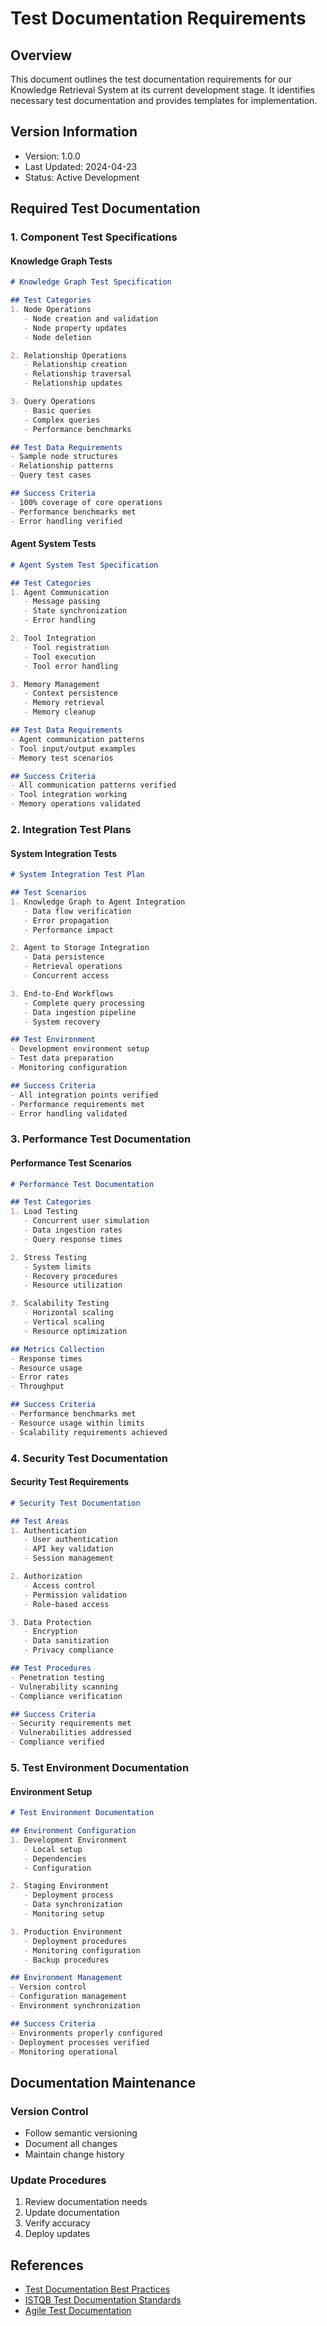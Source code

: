 # Test Documentation Requirements

## Overview
This document outlines the test documentation requirements for our Knowledge Retrieval System at its current development stage. It identifies necessary test documentation and provides templates for implementation.

## Version Information
- Version: 1.0.0
- Last Updated: 2024-04-23
- Status: Active Development

## Required Test Documentation

### 1. Component Test Specifications

#### Knowledge Graph Tests
```markdown
# Knowledge Graph Test Specification

## Test Categories
1. Node Operations
   - Node creation and validation
   - Node property updates
   - Node deletion

2. Relationship Operations
   - Relationship creation
   - Relationship traversal
   - Relationship updates

3. Query Operations
   - Basic queries
   - Complex queries
   - Performance benchmarks

## Test Data Requirements
- Sample node structures
- Relationship patterns
- Query test cases

## Success Criteria
- 100% coverage of core operations
- Performance benchmarks met
- Error handling verified
```

#### Agent System Tests
```markdown
# Agent System Test Specification

## Test Categories
1. Agent Communication
   - Message passing
   - State synchronization
   - Error handling

2. Tool Integration
   - Tool registration
   - Tool execution
   - Tool error handling

3. Memory Management
   - Context persistence
   - Memory retrieval
   - Memory cleanup

## Test Data Requirements
- Agent communication patterns
- Tool input/output examples
- Memory test scenarios

## Success Criteria
- All communication patterns verified
- Tool integration working
- Memory operations validated
```

### 2. Integration Test Plans

#### System Integration Tests
```markdown
# System Integration Test Plan

## Test Scenarios
1. Knowledge Graph to Agent Integration
   - Data flow verification
   - Error propagation
   - Performance impact

2. Agent to Storage Integration
   - Data persistence
   - Retrieval operations
   - Concurrent access

3. End-to-End Workflows
   - Complete query processing
   - Data ingestion pipeline
   - System recovery

## Test Environment
- Development environment setup
- Test data preparation
- Monitoring configuration

## Success Criteria
- All integration points verified
- Performance requirements met
- Error handling validated
```

### 3. Performance Test Documentation

#### Performance Test Scenarios
```markdown
# Performance Test Documentation

## Test Categories
1. Load Testing
   - Concurrent user simulation
   - Data ingestion rates
   - Query response times

2. Stress Testing
   - System limits
   - Recovery procedures
   - Resource utilization

3. Scalability Testing
   - Horizontal scaling
   - Vertical scaling
   - Resource optimization

## Metrics Collection
- Response times
- Resource usage
- Error rates
- Throughput

## Success Criteria
- Performance benchmarks met
- Resource usage within limits
- Scalability requirements achieved
```

### 4. Security Test Documentation

#### Security Test Requirements
```markdown
# Security Test Documentation

## Test Areas
1. Authentication
   - User authentication
   - API key validation
   - Session management

2. Authorization
   - Access control
   - Permission validation
   - Role-based access

3. Data Protection
   - Encryption
   - Data sanitization
   - Privacy compliance

## Test Procedures
- Penetration testing
- Vulnerability scanning
- Compliance verification

## Success Criteria
- Security requirements met
- Vulnerabilities addressed
- Compliance verified
```

### 5. Test Environment Documentation

#### Environment Setup
```markdown
# Test Environment Documentation

## Environment Configuration
1. Development Environment
   - Local setup
   - Dependencies
   - Configuration

2. Staging Environment
   - Deployment process
   - Data synchronization
   - Monitoring setup

3. Production Environment
   - Deployment procedures
   - Monitoring configuration
   - Backup procedures

## Environment Management
- Version control
- Configuration management
- Environment synchronization

## Success Criteria
- Environments properly configured
- Deployment processes verified
- Monitoring operational
```

## Documentation Maintenance

### Version Control
- Follow semantic versioning
- Document all changes
- Maintain change history

### Update Procedures
1. Review documentation needs
2. Update documentation
3. Verify accuracy
4. Deploy updates

## References
- [Test Documentation Best Practices](https://www.softwaretestinghelp.com/test-documentation/)
- [ISTQB Test Documentation Standards](https://www.istqb.org/)
- [Agile Test Documentation](https://www.agilealliance.org/glossary/test-documentation/) 